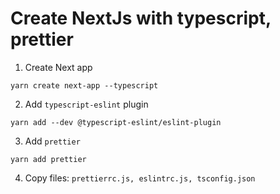 # Create NextJs with typescript, prettier
1. Create Next app
```
yarn create next-app --typescript
```

2. Add `typescript-eslint` plugin
```
yarn add --dev @typescript-eslint/eslint-plugin
```

3. Add `prettier`
```
yarn add prettier
```

4. Copy files: `prettierrc.js, eslintrc.js, tsconfig.json`
